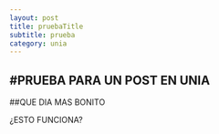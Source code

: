 ```yaml
---
layout: post
title: pruebaTitle
subtitle: prueba
category: unia
---
```


#PRUEBA PARA UN POST EN UNIA
--------------------------
##QUE DIA MAS BONITO

¿ESTO FUNCIONA?

